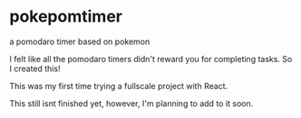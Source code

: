 # pokepomtimer
a pomodaro timer based on pokemon

I felt like all the pomodaro timers didn't reward you for completing tasks.
So I created this!

This was my first time trying a fullscale project with React. 

This still isnt finished yet, however, I'm planning to add to it soon.
